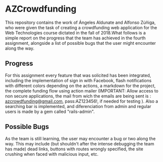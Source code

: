 # AZCrowdfunding

This repository contains the work of Ángeles Aldunate and Alfonso Zúñiga, who were given the task of creating a 
crowdfunding web application for the Web Technologies course dictated in the fall of 2018.What follows is a simple 
report on the progress that the team has achieved in the fourth assignment, alongside a list of possible bugs that the 
user might encounter along the way.

## Progress

For this assignment every feature that was solicited has been integrated, including the implementation of sign in with Facebook, flash notifications with different colors depending on the actions, a markdown for the project, the complete funding flow using action mailer (IMPORTANT: Allow access to non secure applications, the mail from wich the emails are being sent is : azcrowdfunding@gmail.com, pass:AZ123456!, if needed for testing ). Also a searching bar is implemented, and diferenciation from admin and regular users is made by a gem called "rails-admin".

## Possible Bugs

As the team is still learning, the user may encounter a bug or two along the way. This may include (but shouldn't after 
the intense debugging the team has made) dead links, buttons with routes wrongly specified, the site crushing when faced
with malicious input, etc.
